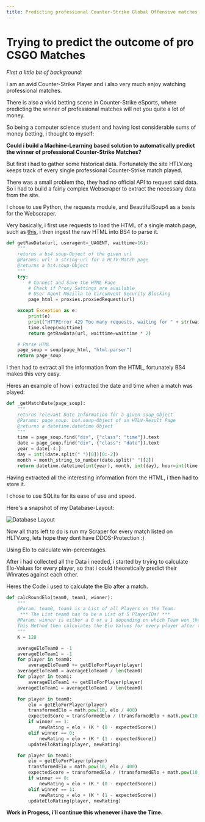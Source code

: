 ```yaml
---
title: Predicting professional Counter-Strike Global Offensive matches using Data Science
---
```

# Trying to predict the outcome of pro CSGO Matches

_First a little bit of background:_

I am an avid Counter-Strike Player and i also very much enjoy watching professional matches.

There is also a vivid betting scene in Counter-Strike eSports, where predicting the winner of professional matches will net you quite a lot of money.

So being a computer science student and having lost considerable sums of money betting, i thought to myself:

**Could i build a Machine-Learning based solution to automatically predict the winner of professional Counter-Strike Matches?**

But first i had to gather some historical data. Fortunately the site HTLV.org keeps track of every single professional Counter-Strike match played.

There was a small problem tho, they had no official API to request said data. So i had to build a fairly complex Webscraper to extract the necessary data from the site.

I chose to use Python, the requests module, and BeautifulSoup4 as a basis for the Webscraper.

Very basically, i first use requests to load the HTML of a single match page, such as [this](https://www.hltv.org/matches/2349930/g2-vs-natus-vincere-iem-cologne-2021), i then ingest the raw HTML into BS4 to parse it.

```python
def getRawData(url, useragent=_UAGENT, waittime=16):
    """
    returns a bs4.soup-Object of the given url
    @Params: url: a string-url for a HLTV-Match page
    @returns a bs4.soup-Object
    """
    try:
        # Connect and Save the HTML Page
        # Check if Proxy Settings are available
        # User Agent Mozilla to Circumvent Security Blocking
        page_html = proxies.proxiedRequest(url)

    except Exception as e:
        print(e)
        print("HTTPError 429 Too many requests, waiting for " + str(waittime) + " Seconds.")
        time.sleep(waittime)
        return getRawData(url, waittime=waittime * 2)

    # Parse HTML
    page_soup = soup(page_html, "html.parser")
    return page_soup
```

I then had to extract all the information from the HTML, fortunately BS4 makes this very easy.

Heres an example of how i extracted the date and time when a match was played:

```python
def _getMatchDate(page_soup):
    """
    returns relevant Date Information for a given soup_Object
    @Params: page_soup: bs4.soup-Object of an HTLV-Result Page
    @returns a datetime.datetime Object
    """
    time = page_soup.find("div", {"class": "time"}).text
    date = page_soup.find("div", {"class": "date"}).text
    year = date[-4:]
    day = int((date.split(" ")[0])[0:-2])
    month = month_string_to_number(date.split(" ")[2])
    return datetime.datetime(int(year), month, int(day), hour=int(time.split(":")[0]), minute=int(time.split(":")[1]))
```

Having extracted all the interesting information from the HTML, i then had to store it.

I chose to use SQLite for its ease of use and speed.

Here's a snapshot of my Database-Layout:

![Database Layout](DatabaseLayout.png)

Now all thats left to do is run my Scraper for every match listed on HLTV.org, lets hope they dont have DDOS-Protection :)

Using Elo to calculate win-percentages.

After i had collected all the Data i needed, i started by trying to calculate Elo-Values for every player, so that i could theoretically predict their Winrates against each other.

Heres the Code i used to calculate the Elo after a match.

```python
def calcRoundElo(team0, team1, winner):
    """
    @Param: team0, team1 is a List of all Players on the Team.
     *** The List team0 has to be a List of 5 PlayerIDs! ***
    @Param: winner is either a 0 or a 1 depending on which Team won the round.
    This Method then calculates the Elo Values for every player after the Round and returns them in Two Lists
    """
    K = 128

    averageEloTeam0 = -1
    averageEloTeam1 = -1
    for player in team0:
        averageEloTeam0 += getEloForPlayer(player)
    averageEloTeam0 = averageEloTeam0 / len(team0)
    for player in team1:
        averageEloTeam1 += getEloForPlayer(player)
    averageEloTeam1 = averageEloTeam1 / len(team0)

    for player in team0:
        elo = getEloForPlayer(player)
        transformedElo = math.pow(10, elo / 400)
        expectedScore = transformedElo / (transformedElo + math.pow(10, averageEloTeam1 / 400))
        if winner == 1:
            newRating = elo + (K * (0 - expectedScore))
        elif winner == 0:
            newRating = elo + (K * (1 - expectedScore))
        updateEloRating(player, newRating)

    for player in team1:
        elo = getEloForPlayer(player)
        transformedElo = math.pow(10, elo / 400)
        expectedScore = transformedElo / (transformedElo + math.pow(10, averageEloTeam0 / 400))
        if winner == 0:
            newRating = elo + (K * (0 - expectedScore))
        elif winner == 1:
            newRating = elo + (K * (1 - expectedScore))
        updateEloRating(player, newRating)
```

**Work in Progess, i’ll continue this whenever i have the Time.**